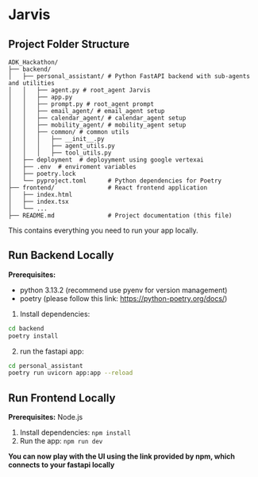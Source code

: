 # Jarvis
## Project Folder Structure

```
ADK_Hackathon/
├── backend/                
│   ├── personal_assistant/ # Python FastAPI backend with sub-agents and utilities
│   │   ├── agent.py # root_agent Jarvis
│   │   ├── app.py
│   │   ├── prompt.py # root_agent prompt
│   │   ├── email_agent/ # email_agent setup
│   │   ├── calendar_agent/ # calendar_agent setup
│   │   ├── mobility_agent/ # mobility_agent setup
│   │   ├── common/ # common utils
│   │   │   ├── __init__.py
│   │   │   ├── agent_utils.py
│   │   │   ├── tool_utils.py
│   ├── deployment  # deployyment using google vertexai
│   ├── .env  # enviroment variables
│   ├── poetry.lock 
│   └── pyproject.toml      # Python dependencies for Poetry
├── frontend/               # React frontend application
│   ├── index.html
│   ├── index.tsx
│   └── ...
├── README.md               # Project documentation (this file)
```


This contains everything you need to run your app locally.

## Run Backend Locally
**Prerequisites:** 
- python 3.13.2 (recommend use pyenv for version management)  
- poetry (please follow this link: https://python-poetry.org/docs/)

1. Install dependencies:
```sh
cd backend
poetry install
```
2. run the fastapi app:
```sh
cd personal_assistant
poetry run uvicorn app:app --reload
```

## Run Frontend Locally

**Prerequisites:**  Node.js

1. Install dependencies:
   `npm install`
3. Run the app:
   `npm run dev`


**You can now play with the UI using the link provided by npm, which connects to your fastapi locally**
